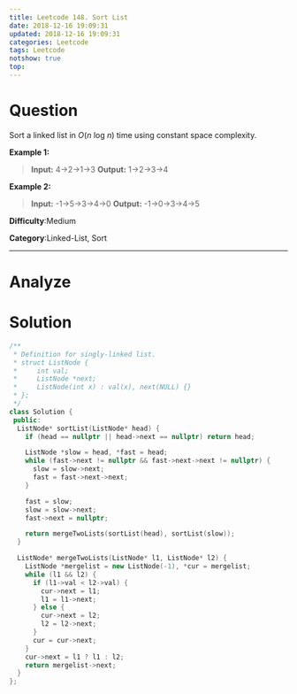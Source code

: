 ```yaml
---
title: Leetcode 148. Sort List
date: 2018-12-16 19:09:31
updated: 2018-12-16 19:09:31
categories: Leetcode
tags: Leetcode
notshow: true
top:
---
```


# Question

Sort a linked list in  _O_(_n_  log  _n_) time using constant space complexity.

**Example 1:**

> **Input:** 4->2->1->3
> **Output:** 1->2->3->4

**Example 2:**

> **Input:** -1->5->3->4->0
> **Output:** -1->0->3->4->5

**Difficulty**:Medium

**Category**:Linked-List, Sort

<!-- more -->

------------

# Analyze

# Solution

```cpp
/**
 * Definition for singly-linked list.
 * struct ListNode {
 *     int val;
 *     ListNode *next;
 *     ListNode(int x) : val(x), next(NULL) {}
 * };
 */
class Solution {
 public:
  ListNode* sortList(ListNode* head) {
    if (head == nullptr || head->next == nullptr) return head;

    ListNode *slow = head, *fast = head;
    while (fast->next != nullptr && fast->next->next != nullptr) {
      slow = slow->next;
      fast = fast->next->next;
    }

    fast = slow;
    slow = slow->next;
    fast->next = nullptr;

    return mergeTwoLists(sortList(head), sortList(slow));
  }

  ListNode* mergeTwoLists(ListNode* l1, ListNode* l2) {
    ListNode *mergelist = new ListNode(-1), *cur = mergelist;
    while (l1 && l2) {
      if (l1->val < l2->val) {
        cur->next = l1;
        l1 = l1->next;
      } else {
        cur->next = l2;
        l2 = l2->next;
      }
      cur = cur->next;
    }
    cur->next = l1 ? l1 : l2;
    return mergelist->next;
  }
};
```